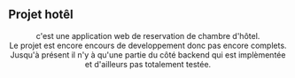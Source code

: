 ## Projet hotêl
<p align="center">
    c'est une application web de reservation de chambre d'hôtel.<br>
    Le projet est encore encours de developpement donc pas encore complets.
    Jusqu'à présent il n'y à qu'une partie du côté backend qui est implèmentée et d'ailleurs pas totalement testée.
</p>